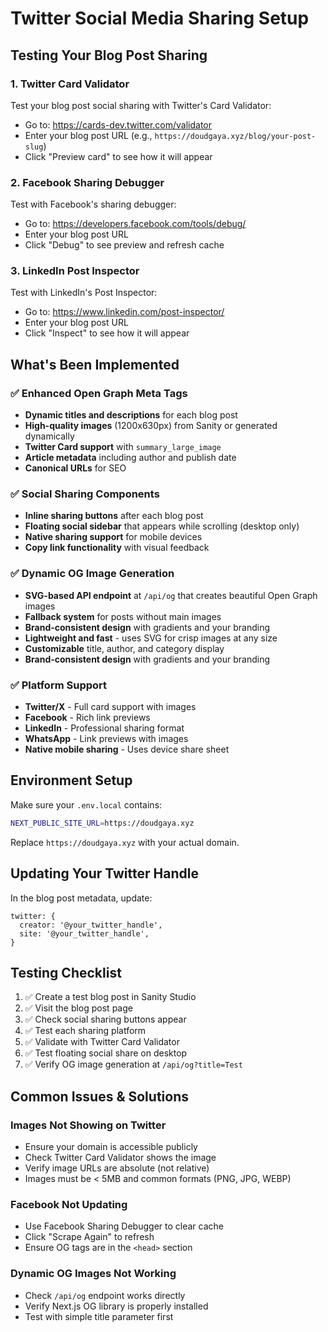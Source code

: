 # Twitter Social Media Sharing Setup

## Testing Your Blog Post Sharing

### 1. Twitter Card Validator
Test your blog post social sharing with Twitter's Card Validator:
- Go to: https://cards-dev.twitter.com/validator
- Enter your blog post URL (e.g., `https://doudgaya.xyz/blog/your-post-slug`)
- Click "Preview card" to see how it will appear

### 2. Facebook Sharing Debugger  
Test with Facebook's sharing debugger:
- Go to: https://developers.facebook.com/tools/debug/
- Enter your blog post URL
- Click "Debug" to see preview and refresh cache

### 3. LinkedIn Post Inspector
Test with LinkedIn's Post Inspector:
- Go to: https://www.linkedin.com/post-inspector/
- Enter your blog post URL
- Click "Inspect" to see how it will appear

## What's Been Implemented

### ✅ Enhanced Open Graph Meta Tags
- **Dynamic titles and descriptions** for each blog post
- **High-quality images** (1200x630px) from Sanity or generated dynamically
- **Twitter Card support** with `summary_large_image`
- **Article metadata** including author and publish date
- **Canonical URLs** for SEO

### ✅ Social Sharing Components
- **Inline sharing buttons** after each blog post
- **Floating social sidebar** that appears while scrolling (desktop only)
- **Native sharing support** for mobile devices
- **Copy link functionality** with visual feedback

### ✅ Dynamic OG Image Generation
- **SVG-based API endpoint** at `/api/og` that creates beautiful Open Graph images
- **Fallback system** for posts without main images
- **Brand-consistent design** with gradients and your branding
- **Lightweight and fast** - uses SVG for crisp images at any size
- **Customizable** title, author, and category display
- **Brand-consistent design** with gradients and your branding

### ✅ Platform Support
- **Twitter/X** - Full card support with images
- **Facebook** - Rich link previews
- **LinkedIn** - Professional sharing format
- **WhatsApp** - Link previews with images
- **Native mobile sharing** - Uses device share sheet

## Environment Setup

Make sure your `.env.local` contains:
```bash
NEXT_PUBLIC_SITE_URL=https://doudgaya.xyz
```

Replace `https://doudgaya.xyz` with your actual domain.

## Updating Your Twitter Handle

In the blog post metadata, update:
```tsx
twitter: {
  creator: '@your_twitter_handle',
  site: '@your_twitter_handle',
}
```

## Testing Checklist

1. ✅ Create a test blog post in Sanity Studio
2. ✅ Visit the blog post page
3. ✅ Check social sharing buttons appear
4. ✅ Test each sharing platform
5. ✅ Validate with Twitter Card Validator
6. ✅ Test floating social share on desktop
7. ✅ Verify OG image generation at `/api/og?title=Test`

## Common Issues & Solutions

### Images Not Showing on Twitter
- Ensure your domain is accessible publicly
- Check Twitter Card Validator shows the image
- Verify image URLs are absolute (not relative)
- Images must be < 5MB and common formats (PNG, JPG, WEBP)

### Facebook Not Updating
- Use Facebook Sharing Debugger to clear cache
- Click "Scrape Again" to refresh
- Ensure OG tags are in the `<head>` section

### Dynamic OG Images Not Working
- Check `/api/og` endpoint works directly
- Verify Next.js OG library is properly installed
- Test with simple title parameter first
